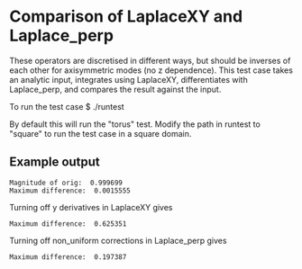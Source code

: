 Comparison of LaplaceXY and Laplace_perp
========================================

These operators are discretised in different ways,
but should be inverses of each other for axisymmetric modes
(no z dependence). This test case takes an analytic input,
integrates using LaplaceXY, differentiates with Laplace_perp,
and compares the result against the input.


To run the test case
    $ ./runtest

By default this will run the "torus" test. Modify the path in runtest
to "square" to run the test case in a square domain.

Example output
--------------

    Magnitude of orig:  0.999699
    Maximum difference:  0.0015555

Turning off y derivatives in LaplaceXY gives

    Maximum difference:  0.625351

Turning off non_uniform corrections in Laplace_perp gives

    Maximum difference:  0.197387
